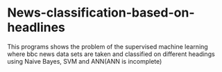 # News-classification-based-on-headlines
This programs shows the problem of the supervised machine learning where bbc news data sets are taken and classified on different headings using Naive Bayes, SVM and ANN(ANN is incomplete)
